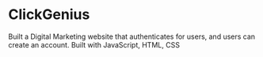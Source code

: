 # ClickGenius
Built a Digital Marketing website that authenticates for users, and users can create an account. Built with JavaScript, HTML, CSS 
